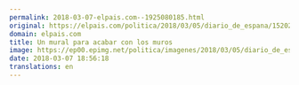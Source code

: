 ```yaml
---
permalink: 2018-03-07-elpais.com--1925080185.html
original: https://elpais.com/politica/2018/03/05/diario_de_espana/1520256554_981099.html#?ref=rss&format=simple&link=link
domain: elpais.com
title: Un mural para acabar con los muros
image: https://ep00.epimg.net/politica/imagenes/2018/03/05/diario_de_espana/1520256554_981099_1520257560_rrss_normal.jpg
date: 2018-03-07 18:56:18
translations: en
---
```


